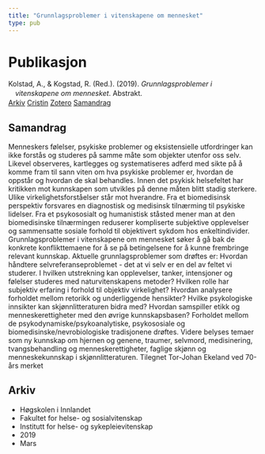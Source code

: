 ```yaml
---
title: "Grunnlagsproblemer i vitenskapene om mennesket"
type: pub
---
```

<h1>Publikasjon</h1>
<article id="csl-bib-container-8WIWMAE9" class="csl-bib-container">
  <div class="csl-bib-body" style="line-height: 1.35; padding-left: 1em; text-indent:-1em;">
  <div class="csl-entry">Kolstad, A., &amp; Kogstad, R. (Red.). (2019). <i>Grunnlagsproblemer i vitenskapene om mennesket</i>. Abstrakt.</div>
</div>
  <div class="csl-bib-buttons">
    <a href="#taxonomy-article-8WIWMAE9" class="csl-bib-button">Arkiv</a>
    <a href="https://app.cristin.no/results/show.jsf?id=1686939" alt="Cristin URL" class="csl-bib-button">Cristin</a>
    <a href="http://zotero.org/groups/5022929/items/8WIWMAE9" alt="Zotero URL" class="csl-bib-button">Zotero</a>
    <a href="#abstract-article-8WIWMAE9" class="csl-bib-button">Samandrag</a>
  </div>
  <div id="csl-bib-meta-container-8WIWMAE9"></div>
</article>
<div id="csl-bib-meta-8WIWMAE9" class="csl-bib-meta">
  <article id="abstract-article-8WIWMAE9" class="abstract-article">
    <h1>Samandrag</h1>
    Menneskers følelser, psykiske problemer og eksistensielle utfordringer kan ikke forstås og studeres på samme måte som objekter utenfor oss selv. Likevel observeres, kartlegges og systematiseres adferd med sikte på å komme fram til sann viten om hva psykiske problemer er, hvordan de oppstår og hvordan de skal behandles. Innen det psykisk helsefeltet har kritikken mot kunnskapen som utvikles på denne måten blitt stadig sterkere. Ulike virkelighetsforståelser står mot hverandre. Fra et biomedisinsk perspektiv forsvares en diagnostisk og medisinsk tilnærming til psykiske lidelser. Fra et psykososialt og humanistisk ståsted mener man at den biomedisinske tilnærmingen reduserer kompliserte subjektive opplevelser og sammensatte sosiale forhold til objektivert sykdom hos enkeltindivider. Grunnlagsproblemer i vitenskapene om mennesket søker å gå bak de konkrete konflikttemaene for å se på betingelsene for å kunne frembringe relevant kunnskap. Aktuelle grunnlagsproblemer som drøftes er: Hvordan håndtere selvreferanseproblemet - det at vi selv er en del av feltet vi studerer. I hvilken utstrekning kan opplevelser, tanker, intensjoner og følelser studeres med naturvitenskapens metoder? Hvilken rolle har subjektiv erfaring i forhold til objektiv virkelighet? Hvordan analysere forholdet mellom retorikk og underliggende hensikter? Hvilke psykologiske innsikter kan skjønnlitteraturen bidra med? Hvordan samspiller etikk og menneskerettigheter med den øvrige kunnskapsbasen? Forholdet mellom de psykodynamiske/psykoanalytiske, psykososiale og biomedisinske/nevrobiologiske tradisjonene drøftes. Videre belyses temaer som ny kunnskap om hjernen og genene, traumer, selvmord, medisinering, tvangsbehandling og menneskerettigheter, faglige skjønn og menneskekunnskap i skjønnlitteraturen. Tilegnet Tor-Johan Ekeland ved 70-års merket
  </article>
  <article id="taxonomy-article-8WIWMAE9" class="taxonomy-article">
    <h1>Arkiv</h1>
    <ul>
      <li>Høgskolen i Innlandet</li>
      <li>Fakultet for helse- og sosialvitenskap</li>
      <li>Institutt for helse- og sykepleievitenskap</li>
      <li>2019</li>
      <li>Mars</li>
    </ul>
  </article>
</div>
